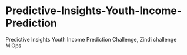 # Predictive-Insights-Youth-Income-Prediction
Predictive Insights Youth Income Prediction Challenge, Zindi challenge MlOps
